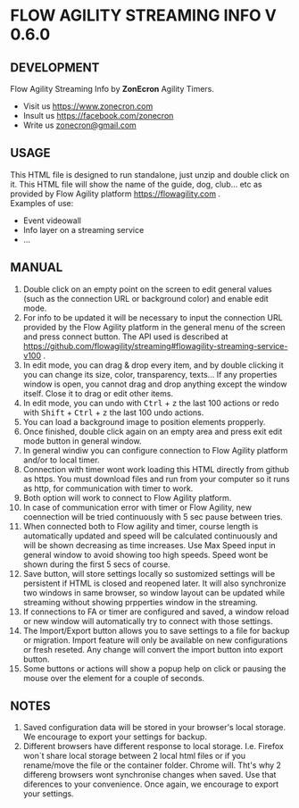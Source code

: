 # FLOW AGILITY STREAMING INFO V 0.6.0

## DEVELOPMENT
Flow Agility Streaming Info by **ZonEcron** Agility Timers. 
 - Visit us https://www.zonecron.com
 - Insult us https://facebook.com/zonecron
 - Write us zonecron@gmail.com

## USAGE
This HTML file is designed to run standalone, just unzip and double click on it. This HTML file will show the name of the guide, dog, club... etc as provided by Flow Agility platform https://flowagility.com .  
Examples of use:
 - Event videowall
 - Info layer on a streaming service
 - ...

## MANUAL
 1. Double click on an empty point on the screen to edit general values ​​(such as the connection URL or background color) and enable edit mode.
 2. For info to be updated it will be necessary to input the connection URL provided by the Flow Agility platform in the general menu of the screen and press connect button. The API used is described at https://github.com/flowagility/streaming#flowagility-streaming-service-v100 .
 3. In edit mode, you can drag & drop every item, and by double clicking it you can change its size, color, transparency, texts... If any properties window is open, you cannot drag and drop anything except the window itself. Close it to drag or edit other items.
 4. In edit mode, you can undo with <kbd>Ctrl</kbd> + <kbd>z</kbd> the last 100 actions or redo with <kbd>Shift</kbd> + <kbd>Ctrl</kbd> + <kbd>z</kbd> the last 100 undo actions.
 5. You can load a background image to position elements propperly.
 6. Once finished, double click again on an empty area and press exit edit mode button in general window.
 7. In general windiw you can configure connection to Flow Agility platform and/or to local timer.
 8. Connection with timer wont work loading this HTML directly from github as https. You must download files and run from your computer so it runs as http, for communication with timer to work.
 9. Both option will work to connect to Flow Agility platform.
 10. In case of communication error with timer or Flow Agility, new coennection will be tried continuously with 5 sec pause between tries.
 11. When connected both to Flow agility and timer, course length is automatically updated and speed will be calculated continuously and will be shown decreasing as time increases. Use Max Speed input in general window to avoid showing too high speeds. Speed wont be shown during the first 5 secs of course.
 12. Save button, will store settings locally so sustomized settings will be persistent if HTML is closed and reopened later. It will also synchronize two windows in same browser, so window layout can be updated while streaming without showing prpperties window in the streaming.
 13. If connections to FA or timer are configured and saved, a window reload or new window will automatically try to connect with those settings.
 14. The Import/Export button allows you to save settings to a file for backup or migration. Import feature will only be available on new configurations or fresh reseted. Any change will convert the import button into export button.
 15. Some buttons or actions will show a popup help on click or pausing the mouse over the element for a couple of seconds.

## NOTES
 1. Saved configuration data will be stored in your browser's local storage. We encourage to export your settings for backup.
 2. Different browsers have different response to local storage. I.e. Firefox won´t share local storage between 2 local html files or if you rename/move the file or the container folder. Chrome will. Tht's why 2 differeng browsers wont synchronise changes when saved. Use that diferences to your convenience. Once again, we encourage to export your settings.
